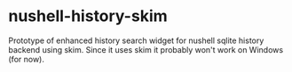 # nushell-history-skim

Prototype of enhanced history search widget for nushell sqlite history backend using skim. Since it uses skim it probably won't work on Windows (for now).